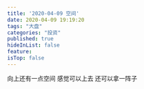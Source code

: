 ```yaml
---
title: '2020-04-09 空间'
date: 2020-04-09 19:19:20
tags: "大盘"
categories: "投资"
published: true
hideInList: false
feature: 
isTop: false
---
```

向上还有一点空间
感觉可以上去
还可以拿一阵子
<!-- more -->
